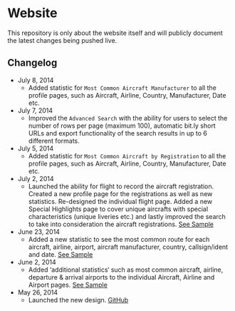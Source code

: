# Website

This repository is only about the website itself and will publicly document the latest changes being pushed live.

## Changelog

* July 8, 2014
	* Added statistic for `Most Common Aircraft Manufacturer` to all the profile  pages, such as Aircraft, Airline, Country, Manufacturer, Date etc.
* July 7, 2014
	* Improved the `Advanced Search` with the ability for users to select the number of rows per page (maximum 100), automatic bit.ly short URLs and export functionality of the search results in up to 6 different formats.
* July 5, 2014
	* Added statistic for `Most Common Aircraft by Registration` to all the profile  pages, such as Aircraft, Airline, Country, Manufacturer, Date etc.
* July 2, 2014
	* Launched the ability for flight to record the aircraft registration. Created a new profile page for the registrations as well as new statistics. Re-designed the individual flight page. Added a new Special Highlights page to cover unique aircrafts with special characteristics (unique liveries etc.) and lastly improved the search to take into consideration the aircraft registrations. [See Sample](http://www.barriespotter.com/registration/C-GANS)
* June 23, 2014
	* Added a new statistic to see the most common route for each aircraft, airline, airport, aircraft manufacturer, country, callsign/ident and date. [See Sample](http://www.barriespotter.com/airline/statistics/route/FDX)
* June 2, 2014
	* Added ‘additional statistics‘ such as most common aircraft, airline, departure & arrival airports to the individual Aircraft, Airline and Airport pages. [See Sample](http://barriespotter.com/airline/statistics/aircraft/DLH)
* May 26, 2014
	* Launched the new design. [GitHub](http://www.barriespotter.com)
